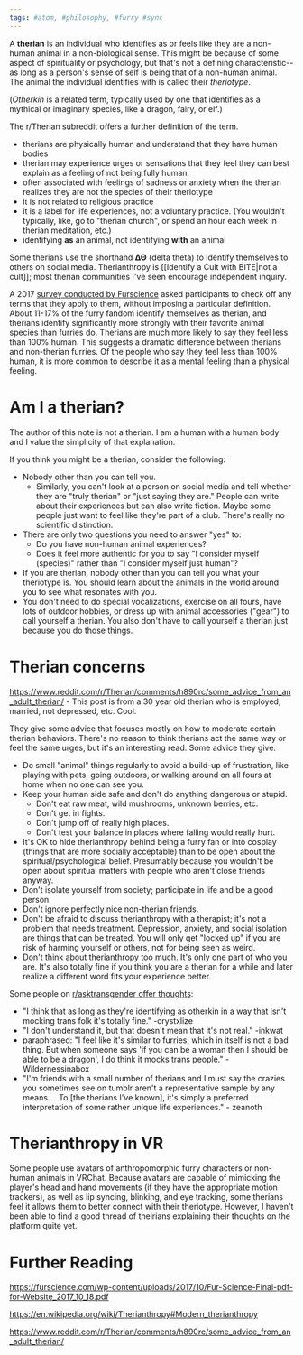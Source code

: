 ```yaml
---
tags: #atom, #philosophy, #furry #sync
---
```


A **therian** is an individual who identifies as or feels like they are a non-human animal in a non-biological sense. This might be because of some aspect of spirituality or psychology, but that's not a defining characteristic--as long as a person's sense of self is being that of a non-human animal. The animal the individual identifies with is called their *theriotype*.

(*Otherkin* is a related term, typically used by one that identifies as a mythical or imaginary species, like a dragon, fairy, or elf.)

The r/Therian subreddit offers a further definition of the term.
- therians are physically human and understand that they have human bodies
- therian may experience urges or sensations that they feel they can best explain as a feeling of not being fully human. 
- often associated with feelings of sadness or anxiety when the therian realizes they are not the species of their theriotype
- it is not related to religious practice
- it is a label for life experiences, not a voluntary practice. (You wouldn't typically, like, go to "therian church", or spend an hour each week in therian meditation, etc.)
- identifying **as** an animal, not identifying **with** an animal

Some therians use the shorthand **ΔΘ** (delta theta) to identify themselves to others on social media. Therianthropy is [[Identify a Cult with BITE|not a cult]]; most therian communities I've seen encourage independent inquiry.

A 2017 [survey conducted by Furscience](https://furscience.com/wp-content/uploads/2017/10/Fur-Science-Final-pdf-for-Website_2017_10_18.pdf) asked participants to check off any terms that they apply to them, without imposing a particular definition. About 11-17% of the furry fandom identify themselves as therian, and therians identify significantly more strongly with their favorite animal species than furries do. Therians are much more likely to say they feel less than 100% human. This suggests a dramatic difference between therians and non-therian furries. Of the people who say they feel less than 100% human, it is more common to describe it as a mental feeling than a physical feeling.

# Am I a therian?

The author of this note is not a therian. I am a human with a human body and I value the simplicity of that explanation.

If you think you might be a therian, consider the following:
- Nobody other than you can tell you.
	- Similarly, you can't look at a person on social media and tell whether they are "truly therian" or "just saying they are." People can write about their experiences but can also write fiction. Maybe some people just want to feel like they're part of a club. There's really no scientific distinction.
- There are only two questions you need to answer "yes" to:
	- Do you have non-human animal experiences?
	- Does it feel more authentic for you to say "I consider myself (species)" rather than "I consider myself just human"?
- If you are therian, nobody other than you can tell you what your theriotype is. You should learn about the animals in the world around you to see what resonates with you.
- You don't need to do special vocalizations, exercise on all fours, have lots of outdoor hobbies, or dress up with animal accessories ("gear") to call yourself a therian. You also don't have to call yourself a therian just because you do those things.

# Therian concerns

https://www.reddit.com/r/Therian/comments/h890rc/some_advice_from_an_adult_therian/ - This post is from a 30 year old therian who is employed, married, not depressed, etc. Cool.

They give some advice that focuses mostly on how to moderate certain therian behaviors. There's no reason to think therians act the same way or feel the same urges, but it's an interesting read. Some advice they give:

- Do small "animal" things regularly to avoid a build-up of frustration, like playing with pets, going outdoors, or walking around on all fours at home when no one can see you.
- Keep your human side safe and don't do anything dangerous or stupid.
	- Don't eat raw meat, wild mushrooms, unknown berries, etc.
	- Don't get in fights.
	- Don't jump off of really high places.
	- Don't test your balance in places where falling would really hurt.
- It's OK to hide therianthropy behind being a furry fan or into cosplay (things that are more socially acceptable) than to be open about the spiritual/psychological belief. Presumably because you wouldn't be open about spiritual matters with people who aren't close friends anyway.
- Don't isolate yourself from society; participate in life and be a good person.
- Don't ignore perfectly nice non-therian friends.
- Don't be afraid to discuss therianthropy with a therapist; it's not a problem that needs treatment. Depression, anxiety, and social isolation are things that can be treated. You will only get "locked up" if you are risk of harming yourself or others, not for being seen as weird.
- Don't think about therianthropy too much. It's only one part of who you are. It's also totally fine if you think you are a therian for a while and later realize a different word fits your experience better.

Some people on [r/asktransgender offer thoughts](https://www.reddit.com/r/asktransgender/comments/4fwcfr/what_are_yalls_opinions_on_otherkintherians/):

- "I think that as long as they're identifying as otherkin in a way that isn't mocking trans folk it's totally fine." -crystxlize
- "I don't understand it, but that doesn't mean that it's not real." -inkwat
- paraphrased: "I feel like it's similar to furries, which in itself is not a bad thing. But when someone says 'if you can be a woman then I should be able to be a dragon', I do think it mocks trans people." -Wildernessinabox
- "I'm friends with a small number of therians and I must say the crazies you sometimes see on tumblr aren't a representative sample by any means. ...To \[the therians I've known], it's simply a preferred interpretation of some rather unique life experiences." - zeanoth 

# Therianthropy in VR

Some people use avatars of anthropomorphic furry characters or non-human animals in VRChat. Because avatars are capable of mimicking the player's head and hand movements (if they have the appropriate motion trackers), as well as lip syncing, blinking, and eye tracking, some therians feel it allows them to better connect with their theriotype. However, I haven't been able to find a good thread of theirians explaining their thoughts on the platform quite yet. 

# Further Reading

https://furscience.com/wp-content/uploads/2017/10/Fur-Science-Final-pdf-for-Website_2017_10_18.pdf

https://en.wikipedia.org/wiki/Therianthropy#Modern_therianthropy

https://www.reddit.com/r/Therian/comments/h890rc/some_advice_from_an_adult_therian/